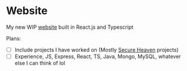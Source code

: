 # Website

My new WIP [website](https://danielraybone.com) built in React.js and Typescript

Plans:

- [ ] Include projects I have worked on (Mostly [Secure Heaven](http://secure-heaven.com/) projects)
- [ ] Experience, JS, Express, React, TS, Java,  Mongo, MySQL, whatever else I can think of lol
